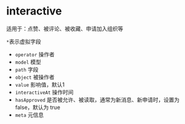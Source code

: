 # interactive

适用于：点赞、被评论、被收藏、申请加入组织等

`*`表示虚拟字段

- `operator` 操作者
- `model` 模型
- `path` 字段
- `object` 被操作者
- `value` 影响值，默认1
- `interactiveAt` 操作时间
- `hasApproved` 是否被允许、被读取，通常为新消息、新申请时，设置为 false，默认为 true
- `meta` 元信息